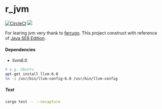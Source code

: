 # r_jvm

[![CircleCI](https://circleci.com/gh/YSawc/r_jvm.svg?style=shield)](https://circleci.com/gh/YSawc/r_jvm)
[![](http://img.shields.io/badge/license-MIT-blue.svg)](./LICENSE)

For learing jvm very thank to [ferrugo](https://github.com/maekawatoshiki/ferrugo).
This project construct with reference of [Java SE8 Edition](https://docs.oracle.com/javase/specs/jvms/se8/html/index.html).

#### Dependencies

- llvm6.0
```sh
# e.g. Ubuntu
apt-get install llvm-6.0
ln -s /usr/bin/llvm-config-6.0 /usr/bin/llvm-config
```

##### Test
```sh
cargo test -- --nocapture
```
